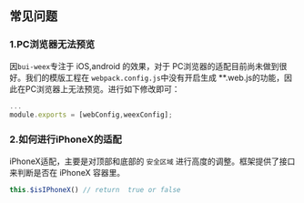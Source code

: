 ## 常见问题

### 1.PC浏览器无法预览

因`bui-weex`专注于 iOS,android 的效果，对于 PC浏览器的适配目前尚未做到很好。我们的模版工程在 `webpack.config.js`中没有开启生成 **.web.js的功能，因此在PC浏览器上无法预览。进行如下修改即可：

```javascript
...
module.exports = [webConfig,weexConfig];

```

### 2.如何进行iPhoneX的适配

iPhoneX适配，主要是对顶部和底部的 `安全区域` 进行高度的调整。框架提供了接口来判断是否在 iPhoneX 容器里。

```javascript
this.$isIPhoneX() // return  true or false
```
